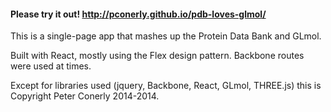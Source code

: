 
#### Please try it out!  http://pconerly.github.io/pdb-loves-glmol/

This is a single-page app that mashes up the Protein Data Bank and GLmol.

Built with React, mostly using the Flex design pattern. Backbone routes were used at times.

Except for libraries used (jquery, Backbone, React, GLmol, THREE.js) this is Copyright Peter Conerly 2014-2014.
